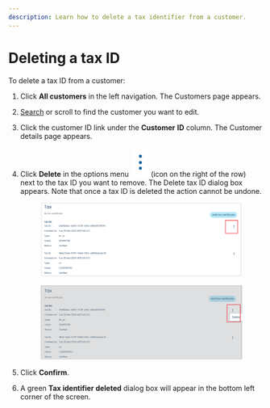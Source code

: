 ```yaml
---
description: Learn how to delete a tax identifier from a customer.
---
```


# Deleting a tax ID

To delete a tax ID from a customer:

1. Click **All customers** in the left navigation. The Customers page appears.
2. [Search](../searching-for-customers.md) or scroll to find the customer you want to edit.
3. Click the customer ID link under the **Customer** **ID** column. The Customer details page appears.
4.  Click **Delete** in the options menu <img src="../../../../.gitbook/assets/options.PNG" alt="" data-size="line"> (icon on the right of the row) next to the tax ID you want to remove. The Delete tax ID dialog box appears. Note that once a tax ID is deleted the action cannot be undone.

    <figure><img src="../../../../.gitbook/assets/1 delete tax id (1).png" alt=""><figcaption></figcaption></figure>

    <figure><img src="../../../../.gitbook/assets/2 delete tax id.png" alt=""><figcaption></figcaption></figure>
5. Click **Confirm**.
6. A green **Tax identifier deleted** dialog box will appear in the bottom left corner of the screen.
